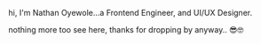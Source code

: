 hi, I'm Nathan Oyewole...a Frontend Engineer, and UI/UX Designer.

nothing more too see here, thanks for dropping by anyway.. 😎🤓